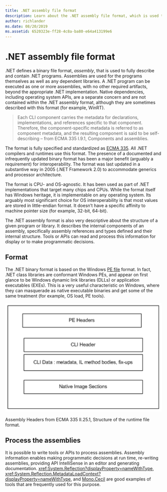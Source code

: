 ```yaml
---
title: .NET assembly file format
description: Learn about the .NET assembly file format, which is used to describe and contain .NET apps and libraries.
author: richlander
ms.date: 08/20/2019
ms.assetid: 6520323e-ff28-4c8a-ba80-e64a413199e6
---
```


# .NET assembly file format

.NET defines a binary file format, *assembly*, that is used to fully describe and contain .NET programs. Assemblies are used for the programs themselves as well as any dependent libraries. A .NET program can be executed as one or more assemblies, with no other required artifacts, beyond the appropriate .NET implementation. Native dependencies, including operating system APIs, are a separate concern and are not contained within the .NET assembly format, although they are sometimes described with this format (for example, WinRT).

> Each CLI component carries the metadata for declarations, implementations, and references specific to that component. Therefore, the component-specific metadata is referred to as component metadata, and the resulting component is said to be self-describing – from ECMA 335 I.9.1, Components and assemblies.

The format is fully specified and standardized as [ECMA 335](https://www.ecma-international.org/publications/standards/Ecma-335.htm). All .NET compilers and runtimes use this format. The presence of a documented and infrequently updated binary format has been a major benefit (arguably a requirement) for interoperability. The format was last updated in a substantive way in 2005 (.NET Framework 2.0) to accommodate generics and processor architecture.

The format is CPU- and OS-agnostic. It has been used as part of .NET implementations that target many chips and CPUs. While the format itself has Windows heritage, it is implementable on any operating system. Its arguably most significant choice for OS interoperability is that most values are stored in little-endian format. It doesn’t have a specific affinity to machine pointer size (for example, 32-bit, 64-bit).

The .NET assembly format is also very descriptive about the structure of a given program or library. It describes the internal components of an assembly, specifically assembly references and types defined and their internal structure. Tools or APIs can read and process this information for display or to make programmatic decisions.

## Format

The .NET binary format is based on the Windows [PE file](https://en.wikipedia.org/wiki/Portable_Executable) format. In fact, .NET class libraries are conformant Windows PEs, and appear on first glance to be Windows dynamic link libraries (DLLs) or application executables (EXEs). This is a very useful characteristic on Windows, where they can masquerade as native executable binaries and get some of the same treatment (for example, OS load, PE tools).

![Assembly headers](../media/assembly-format/assembly-headers.png)

Assembly Headers from ECMA 335 II.25.1, Structure of the runtime file format.

## Process the assemblies

It is possible to write tools or APIs to process assemblies. Assembly information enables making programmatic decisions at run time, re-writing assemblies, providing API IntelliSense in an editor and generating documentation. <xref:System.Reflection?displayProperty=nameWithType>, <xref:System.Reflection.MetadataLoadContext?displayProperty=nameWithType>, and [Mono.Cecil](https://www.mono-project.com/docs/tools+libraries/libraries/Mono.Cecil/) are good examples of tools that are frequently used for this purpose.
